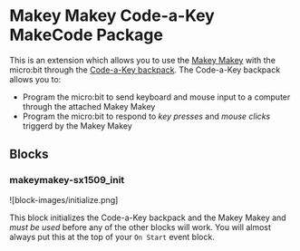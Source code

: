 # Makey Makey Code-a-Key MakeCode Package

This is an extension which allows you to use the [Makey Makey](https://www.makeymakey.com) with the micro:bit through the [Code-a-Key backpack](https://www.makeymakey.com).  The Code-a-Key backpack allows you to:

* Program the micro:bit to send keyboard and mouse input to a computer through the attached Makey Makey
* Program the micro:bit to respond to *key presses* and *mouse clicks* triggerd by the Makey Makey

## Blocks

### makeymakey-sx1509_init

![block-images/initialize.png]

This block initializes the Code-a-Key backpack and the Makey Makey and *must be used* before any of the other blocks will work.  You will almost always put this at the top of your `On Start` event block.
